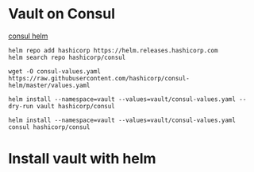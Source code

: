 Vault on Consul
===

[consul helm](https://github.com/hashicorp/consul-helm)

```
helm repo add hashicorp https://helm.releases.hashicorp.com
helm search repo hashicorp/consul

wget -O consul-values.yaml https://raw.githubusercontent.com/hashicorp/consul-helm/master/values.yaml

helm install --namespace=vault --values=vault/consul-values.yaml --dry-run vault hashicorp/consul

helm install --namespace=vault --values=vault/consul-values.yaml consul hashicorp/consul
```

# Install vault with helm
